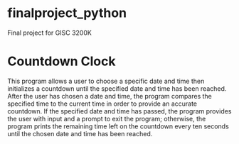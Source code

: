 # finalproject_python
Final project for GISC 3200K

# Countdown Clock
This program allows a user to choose a specific date and time then initializes a countdown until the specified 
date and time has been reached. After the user has chosen a date and time, the program compares the specified time 
to the current time in order to provide an accurate countdown. If the specified date and time has passed, the program 
provides the user with input and a prompt to exit the program; otherwise, the program prints the remaining time left 
on the countdown every ten seconds until the chosen date and time has been reached. 
